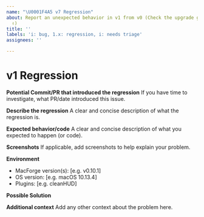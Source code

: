 ```yaml
---
name: "\U0001F4A5 v7 Regression"
about: Report an unexpected behavior in v1 from v0 (Check the upgrade guide first
  ✌️)
title: ''
labels: 'i: bug, 1.x: regression, i: needs triage'
assignees: ''

---
```


# v1 Regression

**Potential Commit/PR that introduced the regression**
If you have time to investigate, what PR/date introduced this issue.

**Describe the regression**
A clear and concise description of what the regression is.

**Expected behavior/code**
A clear and concise description of what you expected to happen (or code).

**Screenshots**
If applicable, add screenshots to help explain your problem.

**Environment**
- MacForge version(s): [e.g. v0.10.1]
- OS version: [e.g. macOS 10.13.4]
- Plugins: [e.g. cleanHUD]

**Possible Solution**
<!--- Only if you have suggestions on a fix for the bug -->

**Additional context**
Add any other context about the problem here.
